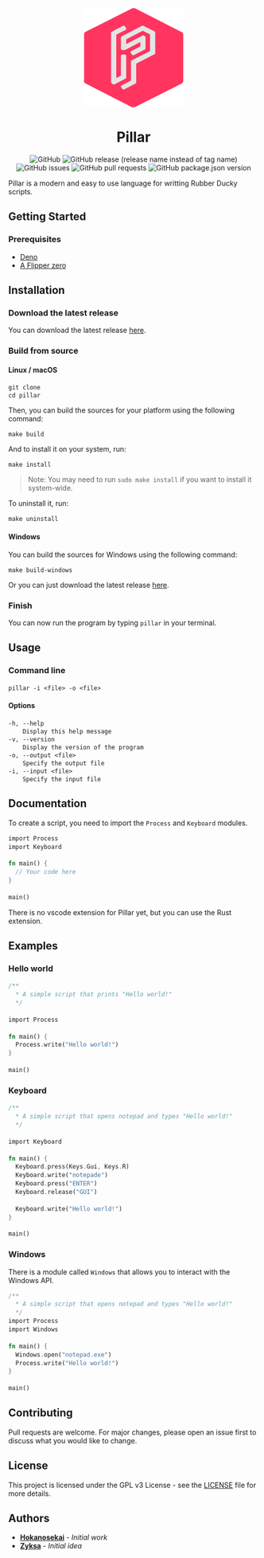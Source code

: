 <div align="center">

<img src="./imgs/pillar.svg" width="200" height="200">

Pillar
====

![GitHub](https://img.shields.io/github/license/hokanosekai/pillar)
![GitHub release (release name instead of tag name)](https://img.shields.io/github/v/release/hokanosekai/pillar?include_prereleases)
![GitHub issues](https://img.shields.io/github/issues/hokanosekai/pillar)
![GitHub pull requests](https://img.shields.io/github/issues-pr/hokanosekai/pillar)
![GitHub package.json version](https://img.shields.io/github/package-json/v/hokanosekai/pillar?color=blue)

</div>

Pillar is a modern and easy to use language for writting Rubber Ducky scripts.

## Getting Started

### Prerequisites

* [Deno](https://deno.land/)
* [A Flipper zero](https://shop.hak5.org/products/flipper-zero)

## Installation

### Download the latest release

You can download the latest release [here]().

### Build from source

#### Linux / macOS

```
git clone
cd pillar
```

Then, you can build the sources for your platform using the following command:

```
make build
```

And to install it on your system, run:

```
make install
```

> Note: You may need to run `sudo make install` if you want to install it system-wide.

To uninstall it, run:

```
make uninstall
```

#### Windows

You can build the sources for Windows using the following command:

```
make build-windows
```

Or you can just download the latest release [here]().

### Finish

You can now run the program by typing `pillar` in your terminal.

## Usage

### Command line

```
pillar -i <file> -o <file>
```

#### Options

```
-h, --help
    Display this help message
-v, --version
    Display the version of the program
-o, --output <file>
    Specify the output file
-i, --input <file>
    Specify the input file
```

## Documentation

To create a script, you need to import the `Process` and `Keyboard` modules.

```rust
import Process
import Keyboard

fn main() {
  // Your code here
}

main()
```

There is no vscode extension for Pillar yet, but you can use the Rust extension.

## Examples

### Hello world

```rust
/**
  * A simple script that prints "Hello world!"
  */

import Process

fn main() {
  Process.write("Hello world!")
}

main()
```

### Keyboard

```rust
/**
  * A simple script that opens notepad and types "Hello world!"
  */

import Keyboard

fn main() {
  Keyboard.press(Keys.Gui, Keys.R)
  Keyboard.write("notepade")
  Keyboard.press("ENTER")
  Keyboard.release("GUI")

  Keyboard.write("Hello world!")
}

main()
```

### Windows

There is a module called `Windows` that allows you to interact with the Windows API.

```rust
/**
  * A simple script that opens notepad and types "Hello world!"
  */
import Process
import Windows

fn main() {
  Windows.open("notepad.exe")
  Process.write("Hello world!")
}

main()
```

## Contributing

Pull requests are welcome. For major changes, please open an issue first to discuss what you would like to change.

## License

This project is licensed under the GPL v3 License - see the [LICENSE](./LICENSE) file for more details.

## Authors

* **[Hokanosekai](https://github.com/Hokanosekai)** - *Initial work*
* **[Zyksa](https://github.com/Zyksa)** - *Initial idea*

